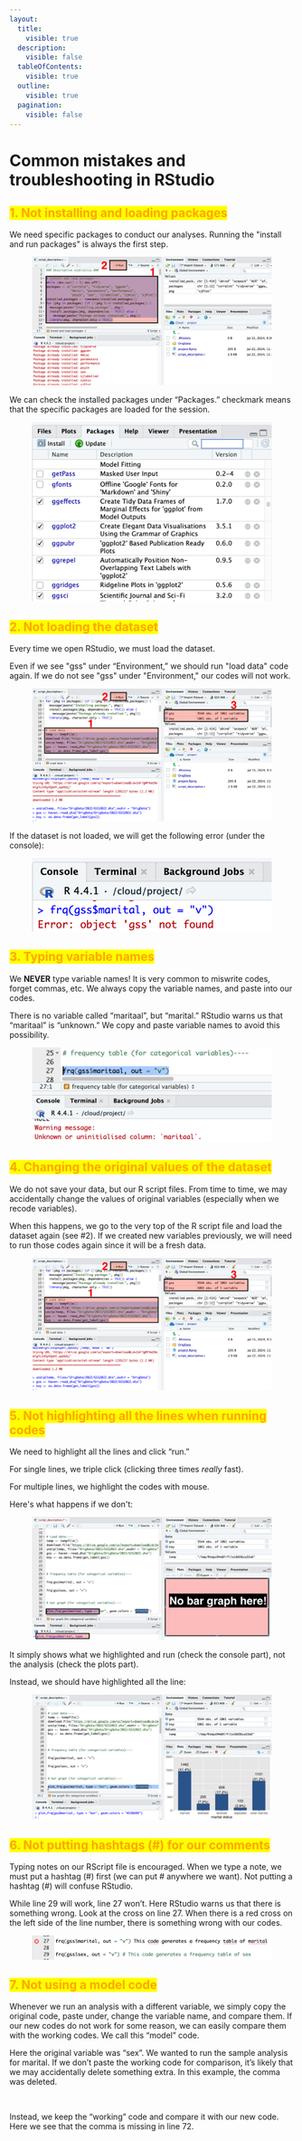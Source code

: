 ```yaml
---
layout:
  title:
    visible: true
  description:
    visible: false
  tableOfContents:
    visible: true
  outline:
    visible: true
  pagination:
    visible: false
---
```


# Common mistakes and troubleshooting in RStudio

## <mark style="color:orange;">1. Not installing and loading packages</mark>

We need specific packages to conduct our analyses. Running the "install and run packages" is always the first step.

<figure><img src="../../../.gitbook/assets/image (3) (1).png" alt=""><figcaption></figcaption></figure>

We can check the installed packages under “Packages.” checkmark means that the specific packages are loaded for the session.

<figure><img src="../../../.gitbook/assets/image (4).png" alt=""><figcaption></figcaption></figure>

## <mark style="color:orange;">2. Not loading the dataset</mark>

Every time we open RStudio, we must load the dataset.

Even if we see "gss" under “Environment,” we should run "load data" code again. If we do not see "gss" under "Environment," our codes will not work.

<figure><img src="../../../.gitbook/assets/image (5).png" alt=""><figcaption></figcaption></figure>

If the dataset is not loaded, we will get the following error (under the console):

<figure><img src="../../../.gitbook/assets/image (6).png" alt=""><figcaption></figcaption></figure>

## <mark style="color:orange;">3. Typing variable names</mark>

We **NEVER** type variable names! It is very common to miswrite codes, forget commas, etc. We always copy the variable names, and paste into our codes.

There is no variable called “maritaal”, but “marital.” RStudio warns us that “maritaal” is “unknown.” We copy and paste variable names to avoid this possibility.

<figure><img src="../../../.gitbook/assets/image (8).png" alt=""><figcaption></figcaption></figure>

## <mark style="color:orange;">4. Changing the original values of the dataset</mark>

We do not save your data, but our R script files. From time to time, we may accidentally change the values of original variables (especially when we recode variables).&#x20;

When this happens, we go to the very top of the R script file and load the dataset again (see #2). If we created new variables previously, we will need to run those codes again since it will be a fresh data.

<figure><img src="../../../.gitbook/assets/ss_2024-07-22 11.20.29.png" alt=""><figcaption></figcaption></figure>

## <mark style="color:orange;">5. Not highlighting all the lines when running codes</mark>

We need to highlight all the lines and click “run.”

For single lines, we triple click (clicking three times _really_ fast).

For multiple lines, we highlight the codes with mouse.

Here's what happens if we don't:

<figure><img src="../../../.gitbook/assets/image (1) (1) (1) (1).png" alt=""><figcaption></figcaption></figure>

It simply shows what we highlighted and run (check the console part), not the analysis (check the plots part).

Instead, we should have highlighted all the line:

<figure><img src="../../../.gitbook/assets/ss_2024-07-22 11.41.45.png" alt=""><figcaption></figcaption></figure>

## <mark style="color:orange;">6. Not putting hashtags (#) for our comments</mark>

Typing notes on our RScript file is encouraged. When we type a note, we must put a hashtag (#) first (we can put # anywhere we want). Not putting a hashtag (#) will confuse RStudio.

While line 29 will work, line 27 won’t. Here RStudio warns us that there is something wrong. Look at the cross on line 27. When there is a red cross on the left side of the line number, there is something wrong with our codes.

<figure><img src="../../../.gitbook/assets/image (2) (1) (1).png" alt=""><figcaption></figcaption></figure>

## <mark style="color:orange;">7. Not using a model code</mark>

Whenever we run an analysis with a different variable, we simply copy the original code, paste under, change the variable name, and compare them. If our new codes do not work for some reason, we can easily compare them with the working codes. We call this “model” code.

Here the original variable was “sex”. We wanted to run the sample analysis for marital. If we don’t paste the working code for comparison, it’s likely that we may accidentally delete something extra. In this example, the comma was deleted.

<figure><img src="https://lh5.googleusercontent.com/8FzDZFIPE3crXndqIywZ_1s9UD5I77dY1tPU0Xf1vwoRxG3AIlPIVdJw5a4_44iOt9qQCDbqAubR-Bw9E3ACoyOnMByZVJxwTusZh9eJ-K0DkH7f_pDoz76xLYauYGs6dmBQ4X2_lfali6whV6WnlQ" alt=""><figcaption></figcaption></figure>

Instead, we keep the “working” code and compare it with our new code. Here we see that the comma is missing in line 72.

<figure><img src="https://lh4.googleusercontent.com/U0yDED2phXUKh8jLl-x-855f81a7BL1gVB36pNTsX3-62lMG5pFL4qDWv5w9lJDAV3VYfU5ZSbXFFzlAtfJueqpcX42XFp0FFF-0CVd5Vnu16_PRjVHI03KJuTXyAygK9I-qZ8NUvOKxGs45GrS3sA" alt=""><figcaption></figcaption></figure>
